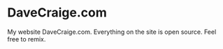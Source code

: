 # DaveCraige.com
My website DaveCraige.com.  Everything on the site is open source.  Feel free to remix.
